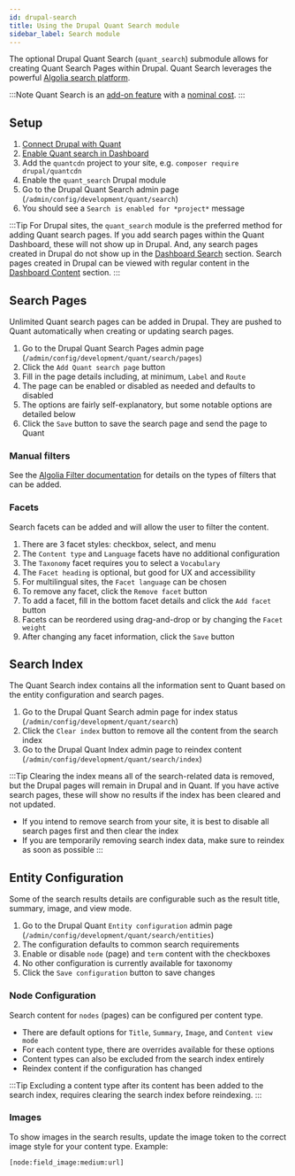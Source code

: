 ```yaml
---
id: drupal-search
title: Using the Drupal Quant Search module
sidebar_label: Search module
---
```


The optional Drupal Quant Search (`quant_search`) submodule allows for creating Quant Search Pages within Drupal. Quant Search leverages the powerful [Algolia search platform](https://www.algolia.com/).

:::Note
Quant Search is an [add-on feature](https://www.quantcdn.io/features) with a [nominal cost](https://www.quantcdn.io/pricing).
:::

## Setup

1. [Connect Drupal with Quant](/docs/integrations/drupal)
1. [Enable Quant search in Dashboard](/docs/dashboard/search)
1. Add the `quantcdn` project to your site, e.g. `composer require drupal/quantcdn`
1. Enable the `quant_search` Drupal module
1. Go to the Drupal Quant Search admin page (`/admin/config/development/quant/search`)
1. You should see a `Search is enabled for *project*` message

:::Tip
For Drupal sites, the `quant_search` module is the preferred method for adding Quant search pages. If you add search pages within the Quant Dashboard, these will not show up in Drupal. And, any search pages created in Drupal do not show up in the [Dashboard Search](https://dashboard.quantcdn.io/search) section. Search pages created in Drupal can be viewed with regular content in the [Dashboard Content](https://dashboard.quantcdn.io/content) section.
:::

## Search Pages

Unlimited Quant search pages can be added in Drupal. They are pushed to Quant automatically when creating or updating search pages.

1. Go to the Drupal Quant Search Pages admin page (`/admin/config/development/quant/search/pages`)
1. Click the `Add Quant search page` button
1. Fill in the page details including, at minimum, `Label` and `Route`
1. The page can be enabled or disabled as needed and defaults to disabled
1. The options are fairly self-explanatory, but some notable options are detailed below
1. Click the `Save` button to save the search page and send the page to Quant

### Manual filters

See the [Algolia Filter documentation](https://www.algolia.com/doc/guides/managing-results/refine-results/filtering/) for details on the types of filters that can be added.

### Facets

Search facets can be added and will allow the user to filter the content.

1. There are 3 facet styles: checkbox, select, and menu
1. The `Content type` and `Language` facets have no additional configuration
1. The `Taxonomy` facet requires you to select a `Vocabulary`
1. The `Facet heading` is optional, but good for UX and accessibility
1. For multilingual sites, the `Facet language` can be chosen
1. To remove any facet, click the `Remove facet` button
1. To add a facet, fill in the bottom facet details and click the `Add facet` button
1. Facets can be reordered using drag-and-drop or by changing the `Facet weight`
1. After changing any facet information, click the `Save` button

## Search Index

The Quant Search index contains all the information sent to Quant based on the entity configuration and search pages.

1. Go to the Drupal Quant Search admin page for index status (`/admin/config/development/quant/search`)
1. Click the `Clear index` button to remove all the content from the search index
1. Go to the Drupal Quant Index admin page to reindex content (`/admin/config/development/quant/search/index`)

:::Tip
Clearing the index means all of the search-related data is removed, but the Drupal pages will remain in Drupal and in Quant. If you have active search pages, these will show no results if the index has been cleared and not updated.

- If you intend to remove search from your site, it is best to disable all search pages first and then clear the index
- If you are temporarily removing search index data, make sure to reindex as soon as possible
:::

## Entity Configuration

Some of the search results details are configurable such as the result title, summary, image, and view mode.

1. Go to the Drupal Quant `Entity configuration` admin page (`/admin/config/development/quant/search/entities`)
1. The configuration defaults to common search requirements
1. Enable or disable `node` (page) and `term` content with the checkboxes
1. No other configuration is currently available for taxonomy
1. Click the `Save configuration` button to save changes

### Node Configuration

Search content for `nodes` (pages) can be configured per content type.

- There are default options for `Title`, `Summary`, `Image`, and `Content view mode`
- For each content type, there are overrides available for these options
- Content types can also be excluded from the search index entirely
- Reindex content if the configuration has changed

:::Tip
Excluding a content type after its content has been added to the search index, requires clearing the search index before reindexing.
:::

### Images

To show images in the search results, update the image token to the correct image style for your content type. Example:

```
[node:field_image:medium:url]
```
